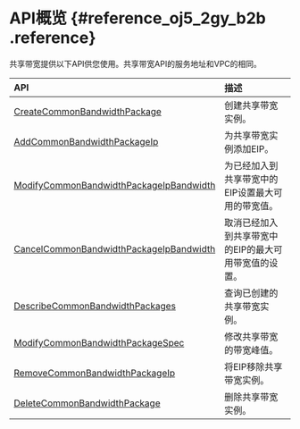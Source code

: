 # API概览 {#reference_oj5_2gy_b2b .reference}

共享带宽提供以下API供您使用。共享带宽API的服务地址和VPC的相同。

|API|描述|
|:--|:-|
|[CreateCommonBandwidthPackage](../../../../intl.zh-CN/API参考/共享带宽/CreateCommonBandwidthPackage.md#)|创建共享带宽实例。|
|[AddCommonBandwidthPackageIp](../../../../intl.zh-CN/API参考/共享带宽/AddCommonBandwidthPackageIp.md#)|为共享带宽实例添加EIP。|
|[ModifyCommonBandwidthPackageIpBandwidth](../../../../intl.zh-CN/API参考/共享带宽/ModifyCommonBandwidthPackageIpBandwidth.md#)|为已经加入到共享带宽中的EIP设置最大可用的带宽值。|
|[CancelCommonBandwidthPackageIpBandwidth](../../../../intl.zh-CN/API参考/共享带宽/CancelCommonBandwidthPackageIpBandwidth.md#)|取消已经加入到共享带宽中的EIP的最大可用带宽值的设置。|
|[DescribeCommonBandwidthPackages](../../../../intl.zh-CN/API参考/共享带宽/DescribeCommonBandwidthPackages.md#)|查询已创建的共享带宽实例。|
|[ModifyCommonBandwidthPackageSpec](../../../../intl.zh-CN/API参考/共享带宽/ModifyCommonBandwidthPackageSpec.md#)|修改共享带宽的带宽峰值。|
|[RemoveCommonBandwidthPackageIp](../../../../intl.zh-CN/API参考/共享带宽/RemoveCommonBandwidthPackageIp.md#)|将EIP移除共享带宽实例。|
|[DeleteCommonBandwidthPackage](../../../../intl.zh-CN/API参考/共享带宽/DeleteCommonBandwidthPackage.md#)|删除共享带宽实例。|

